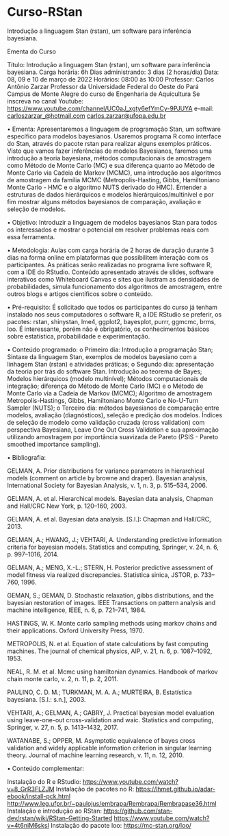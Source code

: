 # Curso-RStan
Introdução a linguagem Stan (rstan), um software para inferência bayesiana.

Ementa do Curso

Título: Introdução a linguagem Stan (rstan), um software para inferência bayesiana.
Carga horária: 6h
Dias administrando: 3 dias (2 horas/dia)
Data: 08, 09 e 10 de março de 2022
Horários: 08:00 às 10:00
Professor: Carlos Antônio Zarzar
Professor da Universidade Federal do Oeste do Pará Campus de Monte Alegre do curso de Engenharia de Aquicultura
Se inscreva no canal Youtube: https://www.youtube.com/channel/UC0aJ_xgty6efYmCy-9PJUYA 
e-mail: carloszarzar_@hotmail.com
	carlos.zarzar@ufopa.edu.br

•	Ementa:
Apresentaremos a linguagem de programação Stan, um software específico para modelos bayesianos. Usaremos programa R como interface do Stan, através do pacote rstan para realizar alguns exemplos práticos. Visto que vamos fazer inferências de modelos Bayesianos, faremos uma introdução a teoria bayesiana, métodos computacionais de amostragem como Método de Monte Carlo (MC) e sua diferença quanto ao Método de Monte Carlo via Cadeia de Markov (MCMC), uma introdução aos algoritmos de amostragem da família MCMC (Metropolis-Hasting, Gibbs, Hamiltoniano Monte Carlo - HMC e o algoritmo NUTS derivado do HMC). Entender a estruturas de dados hierárquicos e modelos hierárquicos/multinível e por fim mostrar alguns métodos bayesianos de comparação, avaliação e seleção de modelos.

•	Objetivo:
Introduzir a linguagem de modelos bayesianos Stan para todos os interessados e mostrar o potencial em resolver problemas reais com essa ferramenta. 

•	Metodologia:
Aulas com carga horária de 2 horas de duração durante 3 dias na forma online em plataformas que possibilitem interação com os participantes. As práticas serão realizadas no programa livre software R, com a IDE do RStudio. Conteúdo apresentado através de slides, software interativos como Whiteboard Canvas e sites que ilustram as densidades de probabilidades, simula funcionamento dos algoritmos de amostragem, entre outros blogs e artigos científicos sobre o conteúdo.

•	Pré-requisito:
É solicitado que todos os participantes do curso já tenham instalado nos seus computadores o software R, a IDE RStudio se preferir, os pacotes: rstan, shinystan, lme4, ggplot2, bayesplot, purrr, ggmcmc, brms, loo. É interessante, porém não é obrigatório, os conhecimentos básicos sobre estatística, probabilidade e experimentação.
 
•	Conteúdo programado:
o	Primeiro dia: Introdução a programação Stan; Sintaxe da linguagem Stan, exemplos de modelos bayesiano com a linhagem Stan (rstan) e atividades práticas;
o	Segundo dia: apresentação da teoria por trás do software Stan. Introdução ao teorema de Bayes; Modelos hierárquicos (modelo multinível); Métodos computacionais de integração; diferença do Método de Monte Carlo (MC) e o Método de Monte Carlo via a Cadeia de Markov (MCMC); Algoritmo de amostragem Metropolis-Hastings, Gibbs, Hamiltoniano Monte Carlo e No-U-Turn Sampler (NUTS); 
o	Terceiro dia: métodos bayesianos de comparação entre modelos, avaliação (diagnósticos), seleção e predição dos modelos. Índices de seleção de modelo como validação cruzada (cross validation) com perspectiva Bayesiana, Leave One Out Cross Validation e sua aproximação utilizando amostragem por importância suavizada de Pareto (PSIS - Pareto smoothed importance sampling).

•	Bibliografia:

GELMAN, A. Prior distributions for variance parameters in hierarchical models (comment on article by browne and draper). Bayesian analysis, International Society for Bayesian Analysis, v. 1, n. 3, p. 515–534, 2006.

GELMAN, A. et al. Hierarchical models. Bayesian data analysis, Chapman and Hall/CRC New York, p. 120–160, 2003.

GELMAN, A. et al. Bayesian data analysis. [S.l.]: Chapman and Hall/CRC, 2013.

GELMAN, A.; HWANG, J.; VEHTARI, A. Understanding predictive information criteria for bayesian models. Statistics and computing, Springer, v. 24, n. 6, p. 997–1016, 2014.

GELMAN, A.; MENG, X.-L.; STERN, H. Posterior predictive assessment of model fitness via realized discrepancies. Statistica sinica, JSTOR, p. 733–760, 1996.

GEMAN, S.; GEMAN, D. Stochastic relaxation, gibbs distributions, and the bayesian restoration of images. IEEE Transactions on pattern analysis and machine intelligence, IEEE, n. 6, p. 721–741, 1984.

HASTINGS, W. K. Monte carlo sampling methods using markov chains and their applications. Oxford University Press, 1970.

METROPOLIS, N. et al. Equation of state calculations by fast computing machines. The journal of chemical physics, AIP, v. 21, n. 6, p. 1087–1092, 1953.

NEAL, R. M. et al. Mcmc using hamiltonian dynamics. Handbook of markov chain
monte carlo, v. 2, n. 11, p. 2, 2011.

PAULINO, C. D. M.; TURKMAN, M. A. A.; MURTEIRA, B. Estatística bayesiana. [S.l.: s.n.], 2003.

VEHTARI, A.; GELMAN, A.; GABRY, J. Practical bayesian model evaluation using
leave-one-out cross-validation and waic. Statistics and computing, Springer, v. 27,
n. 5, p. 1413–1432, 2017.

WATANABE, S.; OPPER, M. Asymptotic equivalence of bayes cross validation and
widely applicable information criterion in singular learning theory. Journal of machine
learning research, v. 11, n. 12, 2010.

•	Conteúdo complementar:

Instalação do R e RStudio:
https://www.youtube.com/watch?v=8_GrR3FLZJM 
Instalação de pacotes no R:
https://lhmet.github.io/adar-ebook/install-pck.html 
http://www.leg.ufpr.br/~paulojus/embrapa/Rembrapa/Rembrapase36.html 
Instalação e introdução ao RStan:
https://github.com/stan-dev/rstan/wiki/RStan-Getting-Started 
https://www.youtube.com/watch?v=4t6niM6sksI 
Instalação do pacote loo:
https://mc-stan.org/loo/ 
